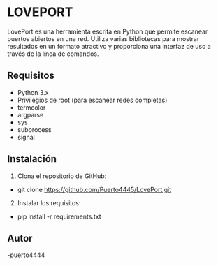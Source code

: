 # LOVEPORT

LovePort es una herramienta escrita en Python que permite escanear puertos abiertos en una red. Utiliza varias bibliotecas para mostrar resultados en un formato atractivo y proporciona una interfaz de uso a través de la línea de comandos.

## Requisitos

- Python 3.x
- Privilegios de root (para escanear redes completas)
- termcolor
- argparse
- sys
- subprocess
- signal

## Instalación

1. Clona el repositorio de GitHub:
- git clone https://github.com/Puerto4445/LovePort.git

2. Instalar los requisitos:
- pip install -r requirements.txt


## Autor
-puerto4444
 
